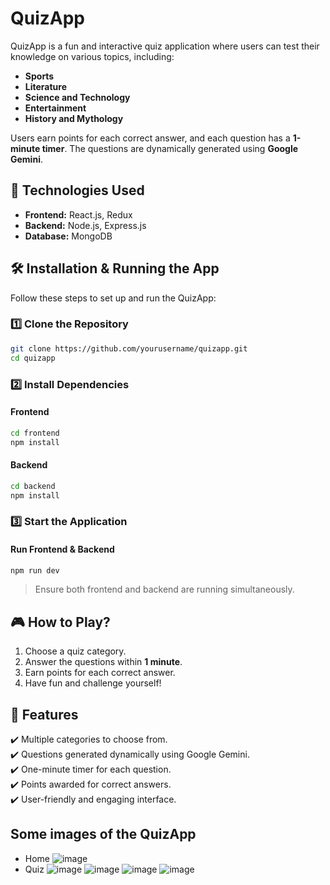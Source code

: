 # QuizApp

QuizApp is a fun and interactive quiz application where users can test their knowledge on various topics, including:
- **Sports**
- **Literature**
- **Science and Technology**
- **Entertainment**
- **History and Mythology**

Users earn points for each correct answer, and each question has a **1-minute timer**. The questions are dynamically generated using **Google Gemini**.

## 🚀 Technologies Used
- **Frontend:** React.js, Redux
- **Backend:** Node.js, Express.js
- **Database:** MongoDB

## 🛠️ Installation & Running the App
Follow these steps to set up and run the QuizApp:

### 1️⃣ Clone the Repository
```sh
git clone https://github.com/yourusername/quizapp.git
cd quizapp
```

### 2️⃣ Install Dependencies
#### Frontend
```sh
cd frontend
npm install
```

#### Backend
```sh
cd backend
npm install
```

### 3️⃣ Start the Application
#### Run Frontend & Backend
```sh
npm run dev
```
> Ensure both frontend and backend are running simultaneously.

## 🎮 How to Play?
1. Choose a quiz category.
2. Answer the questions within **1 minute**.
3. Earn points for each correct answer.
4. Have fun and challenge yourself!

## 📌 Features
✔️ Multiple categories to choose from.  
✔️ Questions generated dynamically using Google Gemini.  
✔️ One-minute timer for each question.  
✔️ Points awarded for correct answers.  
✔️ User-friendly and engaging interface.  

## Some images of the QuizApp
- Home
![image](https://github.com/user-attachments/assets/43c6ceb5-d152-4f04-a0ca-1e5a7bcf5b33)
- Quiz
![image](https://github.com/user-attachments/assets/b72e5dae-e489-4c2f-b9ea-2ba597f0a2f7)
![image](https://github.com/user-attachments/assets/445af17b-7985-4990-9dc3-e54d395782e2)
![image](https://github.com/user-attachments/assets/d93a233a-a701-4e38-b4eb-0e88f04bf30e)
![image](https://github.com/user-attachments/assets/d51a9508-2bdf-45c1-981f-64a9d66d05a2)
